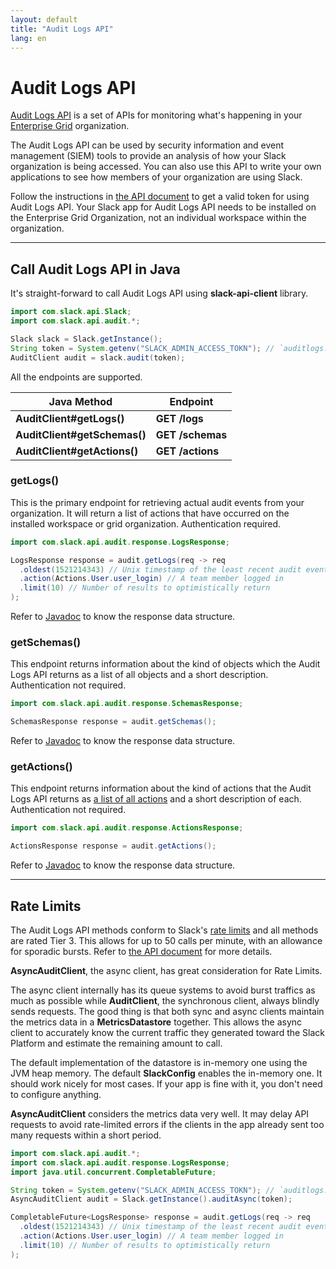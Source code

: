 ```yaml
---
layout: default
title: "Audit Logs API"
lang: en
---
```


# Audit Logs API

[Audit Logs API](https://api.slack.com/docs/audit-logs-api) is a set of APIs for monitoring what's happening in your [Enterprise Grid](https://api.slack.com/enterprise/grid) organization.

The Audit Logs API can be used by security information and event management (SIEM) tools to provide an analysis of how your Slack organization is being accessed. You can also use this API to write your own applications to see how members of your organization are using Slack.

Follow the instructions in [the API document](https://api.slack.com/docs/audit-logs-api) to get a valid token for using Audit Logs API. Your Slack app for Audit Logs API needs to be installed on the Enterprise Grid Organization, not an individual workspace within the organization.

---
## Call Audit Logs API in Java

It's straight-forward to call Audit Logs API using **slack-api-client** library.

```java
import com.slack.api.Slack;
import com.slack.api.audit.*;

Slack slack = Slack.getInstance();
String token = System.getenv("SLACK_ADMIN_ACCESS_TOKN"); // `auditlogs:read` scope required
AuditClient audit = slack.audit(token);
```

All the endpoints are supported.

|Java Method|Endpoint|
|-|-|
|**AuditClient#getLogs()**|**GET /logs**|
|**AuditClient#getSchemas()**|**GET /schemas**|
|**AuditClient#getActions()**|**GET /actions**|

### getLogs()

This is the primary endpoint for retrieving actual audit events from your organization. It will return a list of actions that have occurred on the installed workspace or grid organization. Authentication required.

```java
import com.slack.api.audit.response.LogsResponse;

LogsResponse response = audit.getLogs(req -> req
  .oldest(1521214343) // Unix timestamp of the least recent audit event to include (inclusive)
  .action(Actions.User.user_login) // A team member logged in
  .limit(10) // Number of results to optimistically return
);
```

Refer to [Javadoc](https://oss.sonatype.org/service/local/repositories/releases/archive/com/slack/api/slack-api-client/sdkLatestVersion/slack-api-client-sdkLatestVersion-javadoc.jar/!/com/slack/api/audit/response/LogsResponse.html) to know the response data structure.

### getSchemas()

This endpoint returns information about the kind of objects which the Audit Logs API returns as a list of all objects and a short description. Authentication not required.

```java
import com.slack.api.audit.response.SchemasResponse;

SchemasResponse response = audit.getSchemas();
```

Refer to [Javadoc](https://oss.sonatype.org/service/local/repositories/releases/archive/com/slack/api/slack-api-client/sdkLatestVersion/slack-api-client-sdkLatestVersion-javadoc.jar/!/com/slack/api/audit/response/SchemasResponse.html) to know the response data structure.

### getActions()

This endpoint returns information about the kind of actions that the Audit Logs API returns as [a list of all actions](https://oss.sonatype.org/service/local/repositories/releases/archive/com/slack/api/slack-api-client/sdkLatestVersion/slack-api-client-sdkLatestVersion-javadoc.jar/!/com/slack/api/audit/Actions.html) and a short description of each. Authentication not required.

```java
import com.slack.api.audit.response.ActionsResponse;

ActionsResponse response = audit.getActions();
```

Refer to [Javadoc](https://oss.sonatype.org/service/local/repositories/releases/archive/com/slack/api/slack-api-client/sdkLatestVersion/slack-api-client-sdkLatestVersion-javadoc.jar/!/com/slack/api/audit/response/ActionsResponse.html) to know the response data structure.


---
## Rate Limits

The Audit Logs API methods conform to Slack's [rate limits](https://api.slack.com/docs/rate-limits) and all methods are rated Tier 3. This allows for up to 50 calls per minute, with an allowance for sporadic bursts. Refer to [the API document](https://api.slack.com/admins/audit-logs#how_to_call_the_audit_logs_api) for more details.

**AsyncAuditClient**, the async client, has great consideration for Rate Limits.

The async client internally has its queue systems to avoid burst traffics as much as possible while **AuditClient**, the synchronous client, always blindly sends requests. The good thing is that both sync and async clients maintain the metrics data in a **MetricsDatastore** together. This allows the async client to accurately know the current traffic they generated toward the Slack Platform and estimate the remaining amount to call.

The default implementation of the datastore is in-memory one using the JVM heap memory. The default **SlackConfig** enables the in-memory one. It should work nicely for most cases. If your app is fine with it, you don't need to configure anything.

**AsyncAuditClient** considers the metrics data very well. It may delay API requests to avoid rate-limited errors if the clients in the app already sent too many requests within a short period.

```java
import com.slack.api.audit.*;
import com.slack.api.audit.response.LogsResponse;
import java.util.concurrent.CompletableFuture;

String token = System.getenv("SLACK_ADMIN_ACCESS_TOKN"); // `auditlogs:read` scope required
AsyncAuditClient audit = Slack.getInstance().auditAsync(token);

CompletableFuture<LogsResponse> response = audit.getLogs(req -> req
  .oldest(1521214343) // Unix timestamp of the least recent audit event to include (inclusive)
  .action(Actions.User.user_login) // A team member logged in
  .limit(10) // Number of results to optimistically return
);
```